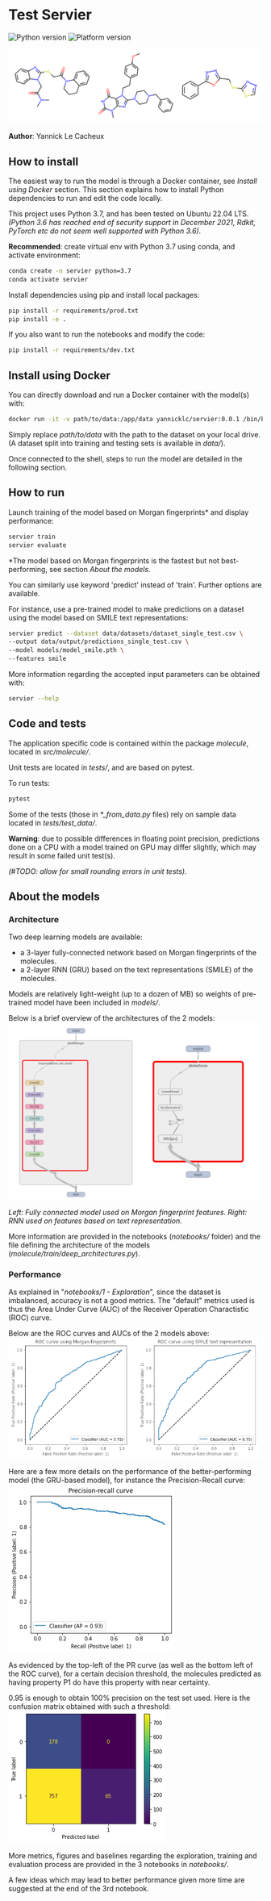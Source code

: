 # Test Servier

![Python version](https://img.shields.io/badge/python-v3.7-blue)
![Platform version](https://img.shields.io/badge/platform-linux-lightgrey)

![Molecules illustration](https://github.com/yannick-lc/test-servier/blob/main/data/images/banner.png)

**Author**: Yannick Le Cacheux

## How to install

The easiest way to run the model is through a Docker container, see *Install using Docker* section.
This section explains how to install Python dependencies to run and edit the code locally.

This project uses Python 3.7, and has been tested on Ubuntu 22.04 LTS.
*(Python 3.6 has reached end of security support in December 2021, Rdkit, PyTorch etc do not seem well supported with Python 3.6).*

**Recommended**: create virtual env with Python 3.7 using conda, and activate environment:
```bash
conda create -n servier python=3.7
conda activate servier
```

Install dependencies using pip and install local packages:

```bash
pip install -r requirements/prod.txt
pip install -e .
```

If you also want to run the notebooks and modify the code:
```bash
pip install -r requirements/dev.txt
```

## Install using Docker

You can directly download and run a Docker container with the model(s) with:
```bash
docker run -it -v path/to/data:/app/data yannicklc/servier:0.0.1 /bin/bash
```

Simply replace *path/to/data* with the path to the dataset on your local drive.
(A dataset split into training and testing sets is available in *data/*).

Once connected to the shell, steps to run the model are detailed in the following section.

## How to run

Launch training of the model based on Morgan fingerprints* and display performance:
```bash
servier train
servier evaluate
```

*The model based on Morgan fingerprints is the fastest but not best-performing, see section *About the models*.

You can similarly use keyword 'predict' instead of 'train'. Further options are available.

For instance, use a pre-trained model to make predictions on a dataset using the model based on SMILE text representations:
```bash
servier predict --dataset data/datasets/dataset_single_test.csv \
--output data/output/predictions_single_test.csv \
--model models/model_smile.pth \
--features smile
```

More information regarding the accepted input parameters can be obtained with:
```bash
servier --help
```

## Code and tests

The application specific code is contained within the package *molecule*, located in *src/molecule/*.

Unit tests are located in *tests/*, and are based on pytest.

To run tests:
```bash
pytest
```

Some of the tests (those in *\*_from_data.py* files) rely on sample data located in *tests/test_data/*.

**Warning**: due to possible differences in floating point precision, predictions done on a CPU with a model trained on GPU may differ slightly, which may result in some failed unit test(s).

*(#TODO: allow for small rounding errors in unit tests).*

## About the models

### Architecture

Two deep learning models are available:
- a 3-layer fully-connected network based on Morgan fingerprints of the molecules.
- a 2-layer RNN (GRU) based on the text representations (SMILE) of the molecules.

Models are relatively light-weight (up to a dozen of MB) so weights of pre-trained model have been included in *models/*.

Below is a brief overview of the architectures of the 2 models:
![Models illustration](https://github.com/yannick-lc/test-servier/blob/main/data/images/DNNs.png)

*Left: Fully connected model used on Morgan fingerprint features. Right: RNN used on features based on text representation.*

More information are provided in the notebooks (*notebooks/* folder) and the file defining the architecture of the models (*molecule/train/deep_architectures.py*).

### Performance

As explained in "*notebooks/1 - Exploration*", since the dataset is imbalanced, accuracy is not a good metrics. The "default" metrics used is thus the Area Under Curve (AUC) of the Receiver Operation Charactistic (ROC) curve.

Below are the ROC curves and AUCs of the 2 models above:
![ROC curves](https://github.com/yannick-lc/test-servier/blob/main/data/images/ROCs.png)

Here are a few more details on the performance of the better-performing model (the GRU-based model), for instance the Precision-Recall curve:
![PR curve](https://github.com/yannick-lc/test-servier/blob/main/data/images/PR2.png)

As evidenced by the top-left of the PR curve (as well as the bottom left of the ROC curve), for a certain decision threshold, the molecules predicted as having property P1 do have this property with near certainty.

0.95 is enough to obtain 100% precision on the test set used. Here is the confusion matrix obtained with such a threshold:
![Confusion matrix](https://github.com/yannick-lc/test-servier/blob/main/data/images/CM2.png)

More metrics, figures and baselines regarding the exploration, training and evaluation process are provided in the 3 notebooks in *notebooks/*.

A few ideas which may lead to better performance given more time are suggested at the end of the 3rd notebook.